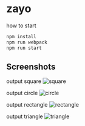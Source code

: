 # zayo

how to start

```bash
npm install
npm run webpack
npm run start
```

## Screenshots

output square
![square](https://user-images.githubusercontent.com/44857942/128054253-9c0f4e9e-6f8e-4176-8ce4-b590c30bb09b.png)

output circle
![circle](https://user-images.githubusercontent.com/44857942/128054269-af3171bf-64a2-4339-80ca-864a74b8c091.png)

output rectangle
![rectangle](https://user-images.githubusercontent.com/44857942/128054274-88b94bf1-cea9-41fb-88bf-1e2a2ffaaedf.png)

output triangle
![triangle](https://user-images.githubusercontent.com/44857942/128054281-45dc9e6e-3e3b-4c27-aa4c-79d28b4f3b03.png)
